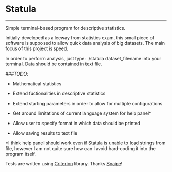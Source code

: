 # Statula

***

Simple terminal-based program for descriptive statistics.

Initially developed as a leeway from statistics exam, this small piece of software is supposed to allow quick data analysis of big datasets.
The main focus of this project is speed.

In order to perform analysis, just type:
./statula dataset_filename
into your terminal. Data should be contained in text file.

_###TODO_:

  * Mathematical statistics

  * Extend fuctionalities in descriptive statistics

  * Extend starting parameters in order to allow for multiple configurations

  * Get around limitations of current language system for help panel*

  * Allow user to specify format in which data should be printed

  * Allow saving results to text file

*I think help panel should work even if Statula is unable to load strings from file, however I am not quite sure how can I avoid hard-coding
it into the program itself. 

Tests are written using [Criterion](https://github.com/Snaipe/Criterion) library. Thanks [Snaipe](https://github.com/Snaipe)!

